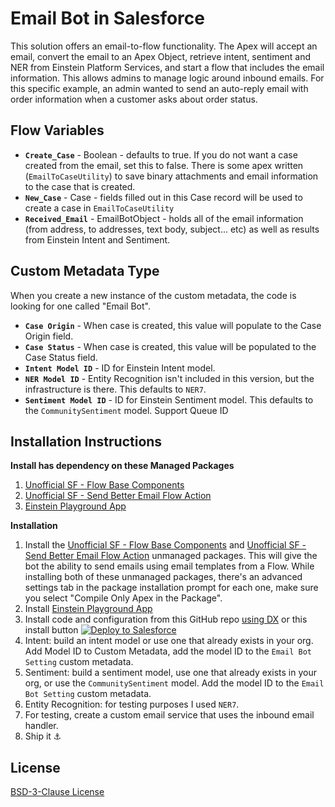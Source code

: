 
# Email Bot in Salesforce

This solution offers an email-to-flow functionality. The Apex will accept an email, convert the email to an Apex Object, retrieve intent, sentiment and NER from Einstein Platform Services, and start a flow that includes the email information. This allows admins to manage logic around inbound emails. For this specific example, an admin wanted to send an auto-reply email with order information when a customer asks about order status.

## Flow Variables

 - **`Create_Case`** - Boolean - defaults to true. If you do not want a case created from the email, set this to false. There is some apex written (`EmailToCaseUtility`) to save binary attachments and email information to the case that is created.
 - **`New_Case`** - Case - fields filled out in this Case record will be used to create a case in  `EmailToCaseUtility`
 - **`Received_Email`** - EmailBotObject - holds all of the email information (from address, to addresses, text body, subject... etc) as well as results from Einstein Intent and Sentiment.

 ## Custom Metadata Type

 When you create a new instance of the custom metadata, the code is looking for one called "Email Bot".

- **`Case Origin`** - When case is created, this value will populate to the Case Origin field.
- **`Case Status`** - When case is created, this value will be populated to the Case Status field.
- **`Intent Model ID`** - ID for Einstein Intent model.
- **`NER Model ID`** - Entity Recognition isn't included in this version, but the infrastructure is there. This defaults to `NER7`.
- **`Sentiment Model ID`** - ID for Einstein Sentiment model. This defaults to the `CommunitySentiment` model.
Support Queue ID

## Installation Instructions

**Install has dependency on these Managed Packages**

 1. [Unofficial SF - Flow Base Components](https://unofficialsf.com/introducing-flowbasecomponents/)    
 2. [Unofficial SF - Send Better Email Flow Action](https://unofficialsf.com/send-better-email-flow-action/)
 3. [Einstein Playground App](https://appexchange.salesforce.com/appxListingDetail?listingId=a0N3A00000Ed1V8UAJ)

**Installation**

 1. Install the [Unofficial SF - Flow Base Components](https://unofficialsf.com/introducing-flowbasecomponents/) and [Unofficial SF - Send Better Email Flow Action](https://unofficialsf.com/send-better-email-flow-action/) unmanaged packages. This will give the bot the ability to send emails using email templates from a Flow. While installing both of these unmanaged packages, there's an advanced settings tab in the package installation prompt for each one, make sure you select "Compile Only Apex in the Package".
 2. Install [Einstein Playground App](https://appexchange.salesforce.com/appxListingDetail?listingId=a0N3A00000Ed1V8UAJ)
 3. Install code and configuration from this GitHub repo [using DX](https://medium.com/@abarnes26/how-to-connect-vscode-to-a-salesforce-org-the-easy-way-11baa8dc351b) or this install button <a href="https://githubsfdeploy.herokuapp.com?owner=iiretepii&repo=Einstein-Email-Bot"><img alt="Deploy to Salesforce" src="https://raw.githubusercontent.com/afawcett/githubsfdeploy/master/src/main/webapp/resources/img/deploy.png"></a>
 4. Intent: build an intent model or use one that already exists in your org. Add Model ID to Custom Metadata, add the model ID to the `Email Bot Setting` custom metadata.
 5. Sentiment: build a sentiment model, use one that already exists in your org, or use the `CommunitySentiment` model. Add the model ID to the `Email Bot Setting` custom metadata.
 6. Entity Recognition: for testing purposes I used `NER7`.
 7. For testing, create a custom email service that uses the inbound email handler.
 8. Ship it ⚓️

 ## License
 [BSD-3-Clause License](https://github.com/iiretepii/Einstein-Email-Bot/blob/master/LICENSE)
